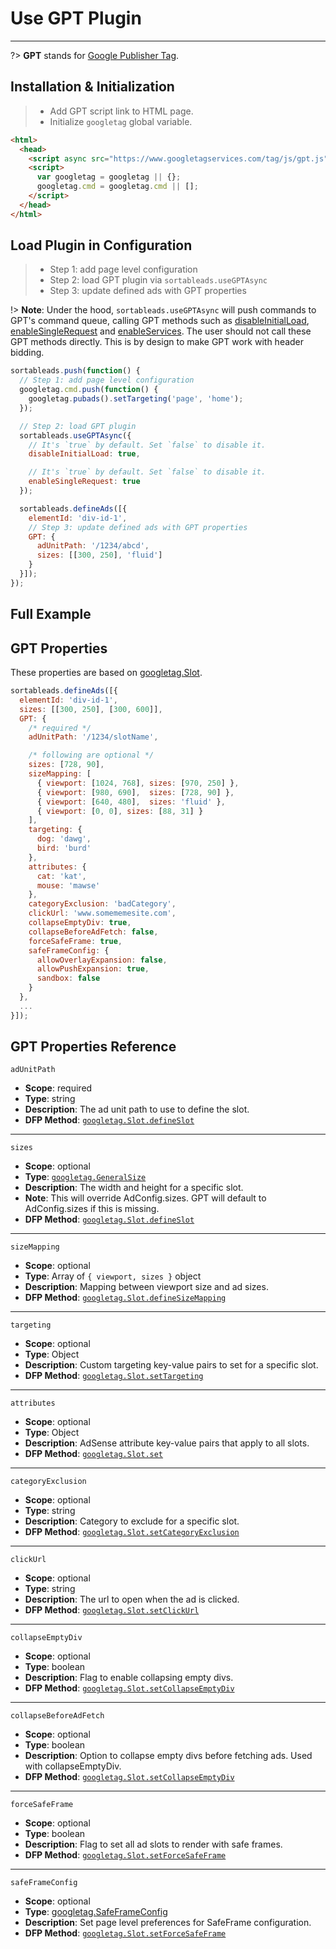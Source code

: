 # Use GPT Plugin

---

?> **GPT** stands for [Google Publisher Tag](https://developers.google.com/doubleclick-gpt/reference).

## Installation & Initialization

> * Add GPT script link to HTML page.
> * Initialize `googletag` global variable.

```html
<html>
  <head>
    <script async src="https://www.googletagservices.com/tag/js/gpt.js"></script>
    <script>
      var googletag = googletag || {};
      googletag.cmd = googletag.cmd || [];
    </script>
  </head>
</html>
```

## Load Plugin in Configuration

> * Step 1: add page level configuration
> * Step 2: load GPT plugin via `sortableads.useGPTAsync`
> * Step 3: update defined ads with GPT properties

!> **Note**: Under the hood, `sortableads.useGPTAsync` will push commands to GPT's command queue, calling GPT methods such as [disableInitialLoad], [enableSingleRequest] and [enableServices]. The user should not call these GPT methods directly. This is by design to make GPT work with header bidding.

```js
sortableads.push(function() {
  // Step 1: add page level configuration
  googletag.cmd.push(function() {
    googletag.pubads().setTargeting('page', 'home');
  });

  // Step 2: load GPT plugin
  sortableads.useGPTAsync({
    // It's `true` by default. Set `false` to disable it.
    disableInitialLoad: true,

    // It's `true` by default. Set `false` to disable it.
    enableSingleRequest: true
  });

  sortableads.defineAds([{
    elementId: 'div-id-1',
    // Step 3: update defined ads with GPT properties
    GPT: {
      adUnitPath: '/1234/abcd',
      sizes: [[300, 250], 'fluid']
    }
  }]);
});
```

## Full Example

[](//jsfiddle.net/vqv8r7np/178/embedded/html,result/?sortableads_debug=true ':include :type=iframe width=100% height=700 allowpaymentrequest allowfullscreen frameborder=0')

[disableInitialLoad]: https://developers.google.com/doubleclick-gpt/reference#googletag.PubAdsService_disableInitialLoad
[enableSingleRequest]: https://developers.google.com/doubleclick-gpt/reference#googletag.PubAdsService_enableSingleRequest
[enableServices]: https://developers.google.com/doubleclick-gpt/reference#googletag.enableServices

## GPT Properties

These properties are based on [googletag.Slot](https://developers.google.com/doubleclick-gpt/reference#googletag.Slot).


```javascript
sortableads.defineAds([{
  elementId: 'div-id-1',
  sizes: [[300, 250], [300, 600]],
  GPT: {
    /* required */
    adUnitPath: '/1234/slotName',

    /* following are optional */
    sizes: [728, 90],
    sizeMapping: [
      { viewport: [1024, 768], sizes: [970, 250] },
      { viewport: [980, 690],  sizes: [728, 90] },
      { viewport: [640, 480],  sizes: 'fluid' },
      { viewport: [0, 0], sizes: [88, 31] }
    ],
    targeting: {
      dog: 'dawg',
      bird: 'burd'
    },
    attributes: {
      cat: 'kat',
      mouse: 'mawse'
    },
    categoryExclusion: 'badCategory',
    clickUrl: 'www.somememesite.com',
    collapseEmptyDiv: true,
    collapseBeforeAdFetch: false,
    forceSafeFrame: true,
    safeFrameConfig: {
      allowOverlayExpansion: false,
      allowPushExpansion: true,
      sandbox: false
    }
  },
  ...
}]);
```

## GPT Properties Reference


`adUnitPath`
* **Scope**: required
* **Type**: string
* **Description**: The ad unit path to use to define the slot.
* **DFP Method**: [`googletag.Slot.defineSlot`](https://developers.google.com/doubleclick-gpt/reference#googletag.defineSlot)

---

`sizes`
* **Scope**: optional
* **Type**: [`googletag.GeneralSize`](https://developers.google.com/doubleclick-gpt/reference#googletag.GeneralSize)
* **Description**: The width and height for a specific slot.
* **Note**: This will override AdConfig.sizes. GPT will default to AdConfig.sizes if this is missing.
* **DFP Method**: [`googletag.Slot.defineSlot`](https://developers.google.com/doubleclick-gpt/reference#googletag.defineSlot)

---

`sizeMapping`
* **Scope**: optional
* **Type**: Array of `{ viewport, sizes }` object
* **Description**: Mapping between viewport size and ad sizes.
* **DFP Method**: [`googletag.Slot.defineSizeMapping`](https://developers.google.com/doubleclick-gpt/reference#googletag.Slot_defineSizeMapping)

---

`targeting`
* **Scope**: optional
* **Type**: Object
* **Description**: Custom targeting key-value pairs to set for a specific slot.
* **DFP Method**: [`googletag.Slot.setTargeting`](https://developers.google.com/doubleclick-gpt/reference#googletag.Slot_setTargeting)

---

`attributes`
* **Scope**: optional
* **Type**: Object
* **Description**: AdSense attribute key-value pairs that apply to all slots.
* **DFP Method**: [`googletag.Slot.set`](https://developers.google.com/doubleclick-gpt/reference#googletag.Slot_set)

---

`categoryExclusion`
* **Scope**: optional
* **Type**: string
* **Description**: Category to exclude for a specific slot.
* **DFP Method**: [`googletag.Slot.setCategoryExclusion`](https://developers.google.com/doubleclick-gpt/reference#googletag.Slot_setCategoryExclusion)

---

`clickUrl`
* **Scope**: optional
* **Type**: string
* **Description**: The url to open when the ad is clicked.
* **DFP Method**: [`googletag.Slot.setClickUrl`](https://developers.google.com/doubleclick-gpt/reference#googletag.Slot_setClickUrl)

---

`collapseEmptyDiv`
* **Scope**: optional
* **Type**: boolean
* **Description**: Flag to enable collapsing empty divs.
* **DFP Method**: [`googletag.Slot.setCollapseEmptyDiv`](https://developers.google.com/doubleclick-gpt/reference#googletag.Slot_setCollapseEmptyDiv)

---

`collapseBeforeAdFetch`
* **Scope**: optional
* **Type**: boolean
* **Description**: Option to collapse empty divs before fetching ads. Used with collapseEmptyDiv.
* **DFP Method**: [`googletag.Slot.setCollapseEmptyDiv`](https://developers.google.com/doubleclick-gpt/reference#googletag.Slot_setCollapseEmptyDiv)

---

`forceSafeFrame`
* **Scope**: optional
* **Type**: boolean
* **Description**: Flag to set all ad slots to render with safe frames.
* **DFP Method**: [`googletag.Slot.setForceSafeFrame`](https://developers.google.com/doubleclick-gpt/reference#googletag.Slot_setForceSafeFrame)

---

`safeFrameConfig`
* **Scope**: optional
* **Type**: [googletag.SafeFrameConfig](https://developers.google.com/doubleclick-gpt/reference#googletag.SafeFrameConfig)
* **Description**: Set page level preferences for SafeFrame configuration.
* **DFP Method**: [`googletag.Slot.setForceSafeFrame`](https://developers.google.com/doubleclick-gpt/reference#googletag.Slot_setForceSafeFrame)
